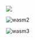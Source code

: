 ![](F:\money-blog\音视频\wasm1.JPG)





![wasm2](F:\money-blog\音视频\wasm2.JPG)





![wasm3](F:\money-blog\音视频\wasm3.JPG)